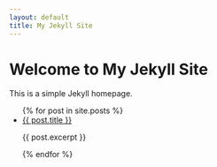 ```yaml
---
layout: default
title: My Jekyll Site
---
```


<h1>Welcome to My Jekyll Site</h1>
<p>This is a simple Jekyll homepage.</p>

<ul>
  {% for post in site.posts %}
    <li>
      <a href="{{ post.url }}">{{ post.title }}</a>
      <p>{{ post.excerpt }}</p>
    </li>
  {% endfor %}
</ul>
